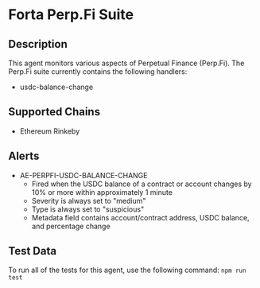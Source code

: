 # Forta Perp.Fi Suite

## Description

This agent monitors various aspects of Perpetual Finance (Perp.Fi).  The Perp.Fi suite currently contains
the following handlers:

- usdc-balance-change

## Supported Chains

- Ethereum Rinkeby

## Alerts

<!-- -->
- AE-PERPFI-USDC-BALANCE-CHANGE
  - Fired when the USDC balance of a contract or account changes by 10% or more within
    approximately 1 minute
  - Severity is always set to "medium"
  - Type is always set to "suspicious"
  - Metadata field contains account/contract address, USDC balance, and percentage change

## Test Data

To run all of the tests for this agent, use the following command: `npm run test`
